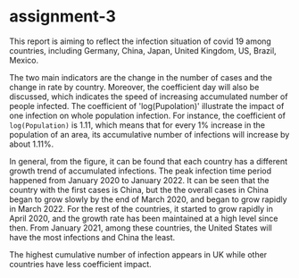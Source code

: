 # assignment-3

This report is aiming to reflect the infection situation of covid 19 among countries, including Germany, China,
Japan, United Kingdom, US, Brazil, Mexico. 

The two main indicators are the change in the number of cases and the change in rate by country. 
Moreover, the coefficient day will also be discussed, which indicates the speed of increasing accumulated number of people infected. The coefficient of 'log(Pupolation)' illustrate the impact of one infection on whole population infection. For instance, the coefficient of `log(Population)` is 1.11, which means that for every 1% increase in the population of an area, its accumulative number of infections will increase by about 1.11%. 

In general, from the figure, it can be found that each country has a different growth trend of accumulated infections. The peak infection time period happened from January 2020 to January 2022. It can be seen that the country with the first cases is China, but the the overall cases in China began to grow slowly by the end of March 2020, and began to grow rapidly in March 2022. For the rest of the countries, it started to grow rapidly in April 2020, and the growth rate has been maintained at a high level since then. From January 2021, among these countries, the United States will have the most infections and China the least.

The highest cumulative number of infection appears in UK while other countries have less coefficient impact.